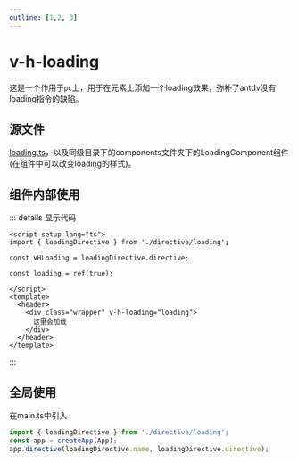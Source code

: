 ```yaml
---
outline: [1,2, 3]
---
```

<script setup>
import DemoLoading from '../../src/demo/DemoLoading.vue';
</script>
# v-h-loading
这是一个作用于`pc`上，用于在元素上添加一个loading效果，弥补了antdv没有loading指令的缺陷。

## 源文件

[loading.ts](https://github.com/shiouhoo/hooui/blob/main/src/directive/loading.ts)，以及同级目录下的components文件夹下的LoadingComponent组件(在组件中可以改变loading的样式)。
<DemoLoading></DemoLoading>
## 组件内部使用
::: details 显示代码

```vue
<script setup lang="ts">
import { loadingDirective } from './directive/loading';

const vHLoading = loadingDirective.directive;

const loading = ref(true);

</script>
<template>
  <header>
    <div class="wrapper" v-h-loading="loading">
      这里会加载
    </div>
  </header>
</template>
```
:::
## 全局使用
在main.ts中引入
```ts
import { loadingDirective } from './directive/loading';
const app = createApp(App);
app.directive(loadingDirective.name, loadingDirective.directive);
```